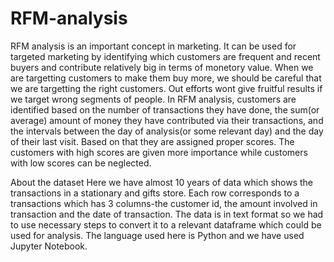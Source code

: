 # RFM-analysis
RFM analysis is an important concept in marketing. It can be used for targeted marketing by identifying which customers are frequent and recent buyers and contribute relatively big in terms of monetory value.
When we are targetting customers to make them buy more, we should be careful that we are targetting the right customers. Out efforts wont give fruitful results if we target wrong segments of people. 
In RFM analysis, customers are identified based on the number of transactions they have done, the sum(or average) amount of money they have contributed via their transactions, and the intervals between the day of analysis(or some relevant day) and the day of their last visit. Based on that they are assigned proper scores. The customers with high scores are given more importance while customers with low scores can be neglected.

About the dataset
Here we have almost 10 years of data which shows the transactions in a stationary and gifts store. Each row corresponds to a transactions which has 3 columns-the customer id, the amount involved in transaction and the date of transaction. The data is in text format so we had to use necessary steps to convert it to a relevant dataframe which could be used for analysis. 
The language used here is Python and we have used Jupyter Notebook. 
